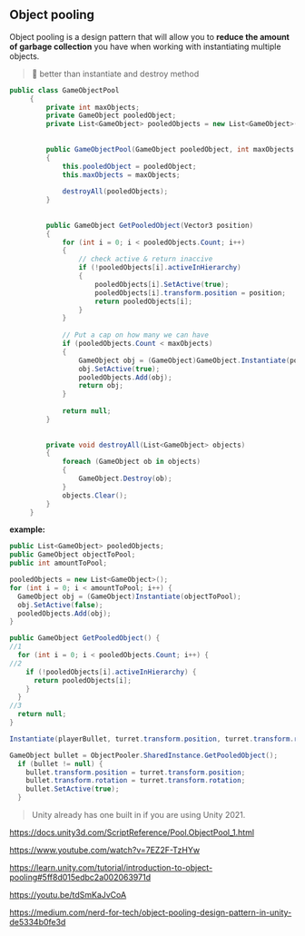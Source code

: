 ## Object pooling

Object pooling is a design pattern that will allow you to **reduce the amount of garbage collection** you have when working with instantiating multiple objects. 





> 📌 better than instantiate and destroy method

```cs
public class GameObjectPool 
     {
         private int maxObjects;
         private GameObject pooledObject;
         private List<GameObject> pooledObjects = new List<GameObject>();
 
 
         public GameObjectPool(GameObject pooledObject, int maxObjects = 500)
         {
             this.pooledObject = pooledObject;
             this.maxObjects = maxObjects;
 
             destroyAll(pooledObjects);
         }
 
 
         public GameObject GetPooledObject(Vector3 position)
         {
             for (int i = 0; i < pooledObjects.Count; i++)
             {
                 // check active & return inaccive
                 if (!pooledObjects[i].activeInHierarchy)
                 {
                     pooledObjects[i].SetActive(true);
                     pooledObjects[i].transform.position = position;
                     return pooledObjects[i];
                 }
             }
 
             // Put a cap on how many we can have
             if (pooledObjects.Count < maxObjects)
             {
                 GameObject obj = (GameObject)GameObject.Instantiate(pooledObject, position, Quaternion.identity);
                 obj.SetActive(true);
                 pooledObjects.Add(obj);
                 return obj;
             }
 
             return null;
         }
 
 
         private void destroyAll(List<GameObject> objects)
         {
             foreach (GameObject ob in objects)
             {
                 GameObject.Destroy(ob);
             }
             objects.Clear();
         }
     }

```
**example:**
```cs
public List<GameObject> pooledObjects;
public GameObject objectToPool;
public int amountToPool;

pooledObjects = new List<GameObject>();
for (int i = 0; i < amountToPool; i++) {
  GameObject obj = (GameObject)Instantiate(objectToPool);
  obj.SetActive(false); 
  pooledObjects.Add(obj);
}

public GameObject GetPooledObject() {
//1
  for (int i = 0; i < pooledObjects.Count; i++) {
//2
    if (!pooledObjects[i].activeInHierarchy) {
      return pooledObjects[i];
    }
  }
//3   
  return null;
}

Instantiate(playerBullet, turret.transform.position, turret.transform.rotation);

GameObject bullet = ObjectPooler.SharedInstance.GetPooledObject(); 
  if (bullet != null) {
    bullet.transform.position = turret.transform.position;
    bullet.transform.rotation = turret.transform.rotation;
    bullet.SetActive(true);
  }

```


> Unity already has one built in if you are using Unity 2021.

https://docs.unity3d.com/ScriptReference/Pool.ObjectPool_1.html


https://www.youtube.com/watch?v=7EZ2F-TzHYw

https://learn.unity.com/tutorial/introduction-to-object-pooling#5ff8d015edbc2a002063971d

https://youtu.be/tdSmKaJvCoA

https://medium.com/nerd-for-tech/object-pooling-design-pattern-in-unity-de5334b0fe3d

